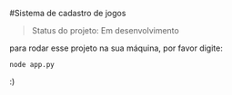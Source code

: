 #Sistema de cadastro de jogos 

>Status do projeto: Em desenvolvimento

para rodar esse projeto na sua máquina, por favor digite:

```
node app.py
```
:)